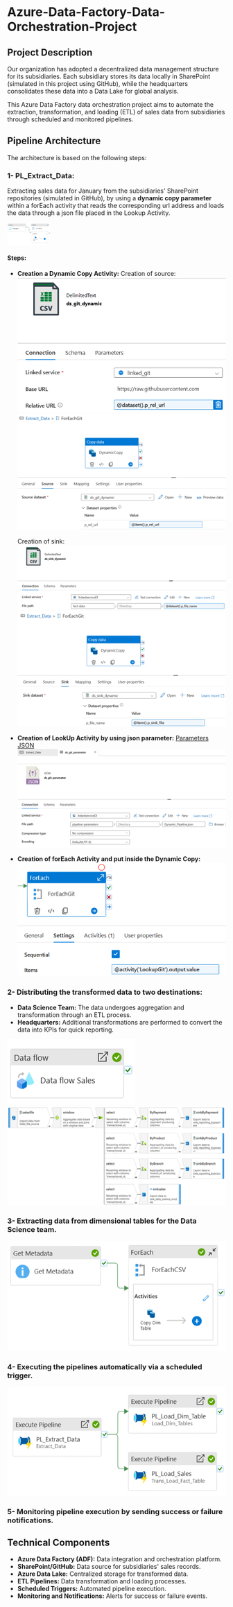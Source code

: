 # Azure-Data-Factory-Data-Orchestration-Project

## Project Description

Our organization has adopted a decentralized data management structure for its subsidiaries. Each subsidiary stores its data locally in SharePoint (simulated in this project using GitHub), while the headquarters consolidates these data into a Data Lake for global analysis.

This Azure Data Factory data orchestration project aims to automate the extraction, transformation, and loading (ETL) of sales data from subsidiaries through scheduled and monitored pipelines.

## Pipeline Architecture

The architecture is based on the following steps:

### **1- PL_Extract_Data:** 
Extracting sales data for January from the subsidiaries' SharePoint repositories (simulated in GitHub), by using a **dynamic copy parameter** within a forEach activity that reads the corresponding url address and loads the data through a json file placed in the Lookup Activity.

<img src="https://github.com/davidgonzalez95/Azure-Data-Factory-Data-Orchestration-Project/blob/main/Pictures/PL_Extract_Data.png" alt="image" width="100" height="auto">

#### **Steps:**
  - **Creation a Dynamic Copy Activity:**
     Creation of source:
     ![image](https://github.com/davidgonzalez95/Azure-Data-Factory-Data-Orchestration-Project/blob/main/Pictures/PL_Extract_Data_Description/Dynamic_Copy_Activity_source_inside.png)
     ![image](https://github.com/davidgonzalez95/Azure-Data-Factory-Data-Orchestration-Project/blob/main/Pictures/PL_Extract_Data_Description/Dynamic_Copy_Activity_source.png)

     Creation of sink:
     ![image](https://github.com/davidgonzalez95/Azure-Data-Factory-Data-Orchestration-Project/blob/main/Pictures/PL_Extract_Data_Description/Dynamic_Copy_Activity_sink_inside.png)
     ![image](https://github.com/davidgonzalez95/Azure-Data-Factory-Data-Orchestration-Project/blob/main/Pictures/PL_Extract_Data_Description/Dynamic_Copy_Activity_sink.png)

  - **Creation of LookUp Activity by using json parameter:**
     [Parameters JSON](https://github.com/davidgonzalez95/Azure-Data-Factory-Data-Orchestration-Project/blob/main/Codes/Dynamic_Pipeline.json)
     ![image](https://github.com/davidgonzalez95/Azure-Data-Factory-Data-Orchestration-Project/blob/main/Pictures/PL_Extract_Data_Description/Parameter_of_LookUp_Activity.png)
     
  - **Creation of forEach Activity and put inside the Dynamic Copy:**
     ![image](https://github.com/davidgonzalez95/Azure-Data-Factory-Data-Orchestration-Project/blob/main/Pictures/PL_Extract_Data_Description/ForEach_Activity.png)

### 2- Distributing the transformed data to two destinations:
 - **Data Science Team:** The data undergoes aggregation and transformation through an ETL process.
 - **Headquarters:** Additional transformations are performed to convert the data into KPIs for quick reporting.

![image](https://github.com/davidgonzalez95/Azure-Data-Factory-Data-Orchestration-Project/blob/main/Pictures/PL_Trans_Load_Fact_Table.png)
![image](https://github.com/davidgonzalez95/Azure-Data-Factory-Data-Orchestration-Project/blob/main/Pictures/PL_Trans_Load_Fact_Table_inside.png)

### 3- Extracting data from dimensional tables for the Data Science team.

![image](https://github.com/davidgonzalez95/Azure-Data-Factory-Data-Orchestration-Project/blob/main/Pictures/PL_Load_Dim_Tables.png)

### 4- Executing the pipelines automatically via a scheduled trigger.

![image](https://github.com/davidgonzalez95/Azure-Data-Factory-Data-Orchestration-Project/blob/main/Pictures/PL_Production.png)

### 5- Monitoring pipeline execution by sending success or failure notifications.

## Technical Components

 - **Azure Data Factory (ADF):** Data integration and orchestration platform.
 - **SharePoint/GitHub:** Data source for subsidiaries' sales records.
 - **Azure Data Lake:** Centralized storage for transformed data.
 - **ETL Pipelines:** Data transformation and loading processes.
 - **Scheduled Triggers:** Automated pipeline execution.
 - **Monitoring and Notifications:** Alerts for success or failure events.
